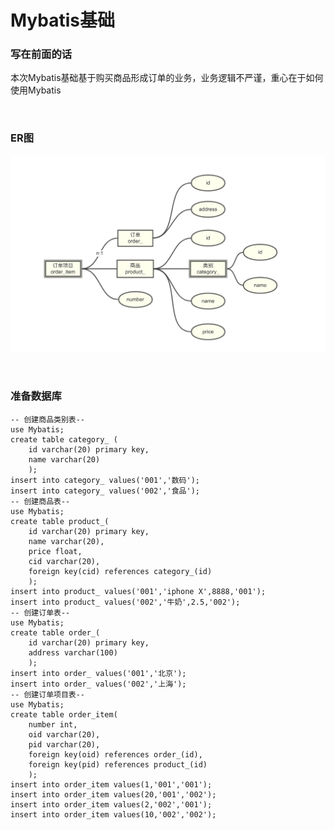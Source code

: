#  Mybatis基础



### 写在前面的话

本次Mybatis基础基于购买商品形成订单的业务，业务逻辑不严谨，重心在于如何使用Mybatis

<br>

### ER图

![](https://github.com/Y-CrazySnail/Mybatis/blob/master/Images/basics.png)

<br>

### 准备数据库

```mysql
-- 创建商品类别表--
use Mybatis;
create table category_ (
    id varchar(20) primary key,
    name varchar(20)
    );
insert into category_ values('001','数码');
insert into category_ values('002','食品');
-- 创建商品表--
use Mybatis;
create table product_(
    id varchar(20) primary key,
    name varchar(20),
    price float,
    cid varchar(20),
    foreign key(cid) references category_(id)
    );
insert into product_ values('001','iphone X',8888,'001');
insert into product_ values('002','牛奶',2.5,'002');
-- 创建订单表--
use Mybatis;
create table order_(
    id varchar(20) primary key,
    address varchar(100)
    );
insert into order_ values('001','北京');
insert into order_ values('002','上海');
-- 创建订单项目表--
use Mybatis;
create table order_item(
    number int,
    oid varchar(20),
    pid varchar(20),
    foreign key(oid) references order_(id),
    foreign key(pid) references product_(id)
    );
insert into order_item values(1,'001','001');
insert into order_item values(20,'001','002');
insert into order_item values(2,'002','001');
insert into order_item values(10,'002','002');
```

